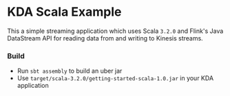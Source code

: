 # KDA Scala Example
This a simple streaming application which uses Scala `3.2.0` and Flink's Java DataStream API for reading data from and writing to Kinesis streams.

### Build
- Run `sbt assembly` to build an uber jar 
- Use `target/scala-3.2.0/getting-started-scala-1.0.jar` in your KDA application